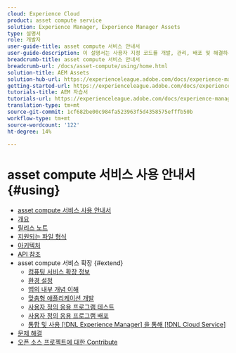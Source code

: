 ```yaml
---
cloud: Experience Cloud
product: asset compute service
solution: Experience Manager, Experience Manager Assets
type: 설명서
role: 개발자
user-guide-title: asset compute 서비스 안내서
user-guide-description: 이 설명서는 사용자 지정 코드를 개발, 관리, 배포 및 해결하는 방법과 같은 작업 [!DNL Asset Compute Service] 에 대해 설명합니다.
breadcrumb-title: asset compute 서비스 안내서
breadcrumb-url: /docs/asset-compute/using/home.html
solution-title: AEM Assets
solution-hub-url: https://experienceleague.adobe.com/docs/experience-manager-cloud-service/assets/home.html
getting-started-url: https://experienceleague.adobe.com/docs/experience-manager-cloud-service/assets/asset-microservices-overview.html
tutorials-title: AEM 자습서
tutorials-url: https://experienceleague.adobe.com/docs/experience-manager-learn/assets/overview.html
translation-type: tm+mt
source-git-commit: 1cf682be00c984fa523963f5d4358575efffb50b
workflow-type: tm+mt
source-wordcount: '122'
ht-degree: 14%

---
```



# asset compute 서비스 사용 안내서 {#using}

+ [asset compute 서비스 사용 안내서](home.md)
+ [개요](introduction.md)
+ [릴리스 노트](release-notes.md)
+ [지원되는 파일 형식](https://experienceleague.adobe.com/docs/experience-manager-cloud-service/assets/file-format-support.html)
+ [아키텍처](architecture.md)
+ [API 참조](api.md)
+ asset compute 서비스 확장 {#extend}
   + [컴퓨팅 서비스 확장 정보](understand-extensibility.md)
   + [환경 설정](setup-environment.md)
   + [앱의 내부 개념 이해](custom-application-internals.md)
   + [맞춤형 애플리케이션 개발](develop-custom-application.md)
   + [사용자 정의 응용 프로그램 테스트](test-custom-application.md)
   + [사용자 정의 응용 프로그램 배포](deploy-custom-application.md)
   + [통합 및 사용 [!DNL Experience Manager] 을 통해 [!DNL Cloud Service]](https://experienceleague.adobe.com/docs/experience-manager-cloud-service/assets/asset-microservices-overview.html)
+ [문제 해결](troubleshooting.md)
+ [오픈 소스 프로젝트에 대한 Contribute](contribute-to-compute-service.md)
